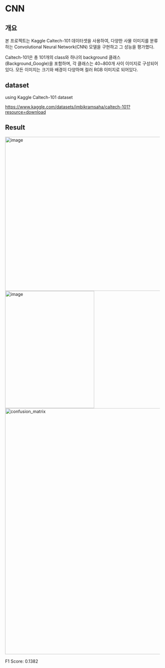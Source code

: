 # CNN

## 개요

본 프로젝트는 Kaggle Caltech-101 데이터셋을 사용하여, 다양한 사물 이미지를 분류하는 Convolutional Neural Network(CNN) 모델을 구현하고 그 성능을 평가했다. 

Caltech-101은 총 101개의 class와 하나의 background 클래스 (Background_Google)을 포함하며, 각 클래스는 40~800개 사이 이미지로 구성되어있다. 모든 이미지는 크기와 배경이 다양하며 컬러 RGB 이미지로 되어있다.

## dataset 

using Kaggle Caltech-101 dataset

https://www.kaggle.com/datasets/imbikramsaha/caltech-101?resource=download

## Result

<img width="1191" height="501" alt="image" src="https://github.com/user-attachments/assets/74eb6600-9eeb-484e-9916-656bf1a5823d" />


<img width="290" height="381" alt="image" src="https://github.com/user-attachments/assets/392a043e-0bba-488d-b7bd-a1f85bfdd739" />


<img width="1000" height="800" alt="confusion_matrix" src="https://github.com/user-attachments/assets/d9dc0aa4-b56b-4d78-a5d1-3ab54d4b518b" />

F1 Score: 0.1382
